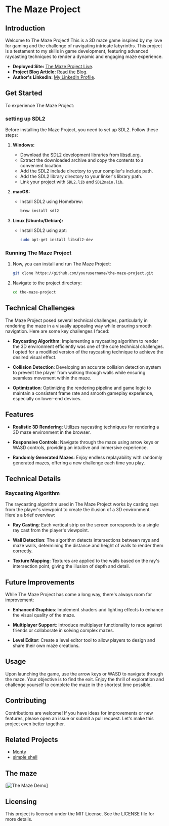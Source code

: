 # The Maze Project

## Introduction
Welcome to The Maze Project! This is a 3D maze game inspired by my love for gaming and the challenge of navigating intricate labyrinths. This project is a testament to my skills in game development, featuring advanced raycasting techniques to render a dynamic and engaging maze experience.

- **Deployed Site:** [The Maze Project Live](https://www.youtube.com/watch?v=sQRoT_skfa8&ab_channel=EdwardSila).
- **Project Blog Article:** [Read the Blog](https://www.linkedin.com/pulse/imagine-trying-find-your-way-through-lines-code-created-edward-sila-qloff).
- **Author's LinkedIn:** [My LinkedIn Profile](https://www.linkedin.com/in/edward-sila-a8a262242/).


## Get Started

To experience The Maze Project:

### setting up SDL2
Before installing the Maze Project, you need to set up SDL2. Follow these steps:

1. **Windows:**
   - Download the SDL2 development libraries from [libsdl.org](https://www.libsdl.org/download-2.0.php).
   - Extract the downloaded archive and copy the contents to a convenient location.
   - Add the SDL2 include directory to your compiler's include path.
   - Add the SDL2 library directory to your linker's library path.
   - Link your project with `SDL2.lib` and `SDL2main.lib`.

2. **macOS:**
   - Install SDL2 using Homebrew:
     ```bash
     brew install sdl2
     ```

3. **Linux (Ubuntu/Debian):**
   - Install SDL2 using apt:
     ```bash
     sudo apt-get install libsdl2-dev
     ```

### Running The Maze Project
1. Now, you can install and run The Maze Project:
    ```bash
    git clone https://github.com/yourusername/the-maze-project.git
    ```
2. Navigate to the project directory:
    ```bash
    cd the-maze-project
    ```

## Technical Challenges

The Maze Project posed several technical challenges, particularly in rendering the maze in a visually appealing way while ensuring smooth navigation. Here are some key challenges I faced:

- **Raycasting Algorithm**: Implementing a raycasting algorithm to render the 3D environment efficiently was one of the core technical challenges. I opted for a modified version of the raycasting technique to achieve the desired visual effect.
  
- **Collision Detection**: Developing an accurate collision detection system to prevent the player from walking through walls while ensuring seamless movement within the maze.

- **Optimization**: Optimizing the rendering pipeline and game logic to maintain a consistent frame rate and smooth gameplay experience, especially on lower-end devices.

## Features

- **Realistic 3D Rendering**: Utilizes raycasting techniques for rendering a 3D maze environment in the browser.
  
- **Responsive Controls**: Navigate through the maze using arrow keys or WASD controls, providing an intuitive and immersive experience.
  
- **Randomly Generated Mazes**: Enjoy endless replayability with randomly generated mazes, offering a new challenge each time you play.

## Technical Details

### Raycasting Algorithm

The raycasting algorithm used in The Maze Project works by casting rays from the player's viewpoint to create the illusion of a 3D environment. Here's a brief overview:

- **Ray Casting**: Each vertical strip on the screen corresponds to a single ray cast from the player's viewpoint.
  
- **Wall Detection**: The algorithm detects intersections between rays and maze walls, determining the distance and height of walls to render them correctly.

- **Texture Mapping**: Textures are applied to the walls based on the ray's intersection point, giving the illusion of depth and detail.

## Future Improvements

While The Maze Project has come a long way, there's always room for improvement:

- **Enhanced Graphics**: Implement shaders and lighting effects to enhance the visual quality of the maze.
  
- **Multiplayer Support**: Introduce multiplayer functionality to race against friends or collaborate in solving complex mazes.

- **Level Editor**: Create a level editor tool to allow players to design and share their own maze creations.


## Usage
Upon launching the game, use the arrow keys or WASD to navigate through the maze. Your objective is to find the exit. Enjoy the thrill of exploration and challenge yourself to complete the maze in the shortest time possible.

## Contributing
Contributions are welcome! If you have ideas for improvements or new features, please open an issue or submit a pull request. Let's make this project even better together.

## Related Projects
- [Monty](https://github.com/edwardsila/monty.git)
- [simple shell](https://github.com/edwardsila/simple_shell.git)

## The maze
[![The Maze Demo](https://imgur.com/deyqDpL)]

## Licensing
This project is licensed under the MIT License. See the LICENSE file for more details.
